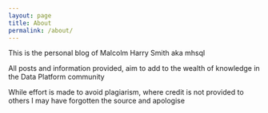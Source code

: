 ```yaml
---
layout: page
title: About
permalink: /about/
---
```


This is the personal blog of Malcolm Harry Smith aka mhsql

All posts and information provided, aim to add to the wealth of knowledge in the Data Platform community

While effort is made to avoid plagiarism, where credit is not provided to others I may have forgotten the source and apologise


